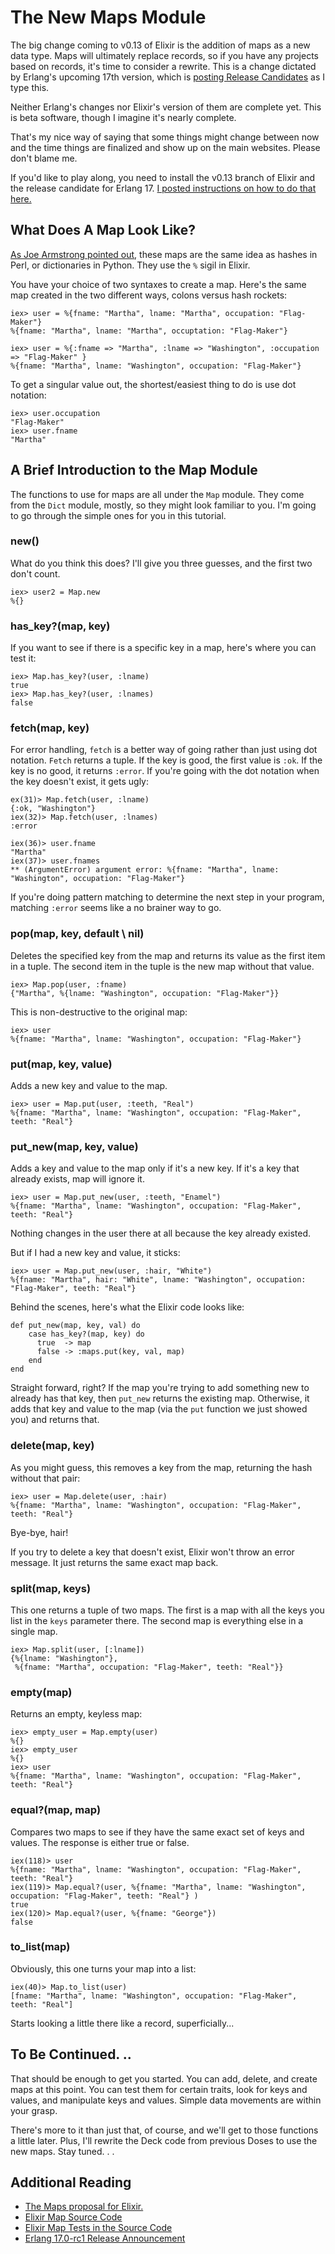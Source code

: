 # The New Maps Module

The big change coming to v0.13 of Elixir is the addition of maps as a new data type.  Maps will ultimately replace records, so if you have any projects based on records, it's time to consider a rewrite.  This is a change dictated by Erlang's upcoming 17th version, which is [posting Release Candidates](http://www.erlang.org/news/67) as I type this.  

Neither Erlang's changes nor Elixir's version of them are complete yet. This is beta software, though I imagine it's nearly complete.  

That's my nice way of saying that some things might change between now and the time things are finalized and show up on the main websites.  Please don't blame me.

If you'd like to play along, you need to install the v0.13 branch of Elixir and the release candidate for Erlang 17.  [I posted instructions on how to do that here.](http://variousandsundry.com/cs/blog/2014/02/21/installing-elixir-v13/)


## What Does A Map Look Like?

[As Joe Armstrong pointed out](http://joearms.github.io/2014/02/01/big-changes-to-erlang.html), these maps are the same idea as hashes in Perl, or dictionaries in Python.  They use the `%` sigil in Elixir.

You have your choice of two syntaxes to create a map.  Here's the same map created in the two different ways, colons versus hash rockets:

	iex> user = %{fname: "Martha", lname: "Martha", occupation: "Flag-Maker"}
	%{fname: "Martha", lname: "Martha", occuptation: "Flag-Maker"}

	iex> user = %{:fname => "Martha", :lname => "Washington", :occupation => "Flag-Maker" }
	%{fname: "Martha", lname: "Washington", occupation: "Flag-Maker"}

To get a singular value out, the shortest/easiest thing to do is use dot notation:

	iex> user.occupation
	"Flag-Maker"
	iex> user.fname
	"Martha"


## A Brief Introduction to the Map Module

The functions to use for maps are all under the `Map` module.  They come from the `Dict` module, mostly, so they might look familiar to you.  I'm going to go through the simple ones for you in this tutorial.

### new()

What do you think this does?  I'll give you three guesses, and the first two don't count.

	iex> user2 = Map.new
	%{}


### has_key?(map, key)

If you want to see if there is a specific key in a map, here's where you can test it:

	iex> Map.has_key?(user, :lname)
	true
	iex> Map.has_key?(user, :lnames)
	false


### fetch(map, key)

For error handling, `fetch` is a better way of going rather than just using dot notation.  `Fetch` returns a tuple.  If the key is good, the first value is `:ok`.  If the key is no good, it returns `:error`.  If you're going with the dot notation when the key doesn't exist, it gets ugly:

	ex(31)> Map.fetch(user, :lname)
	{:ok, "Washington"}
	iex(32)> Map.fetch(user, :lnames)
	:error

	iex(36)> user.fname
	"Martha"
	iex(37)> user.fnames
	** (ArgumentError) argument error: %{fname: "Martha", lname: "Washington", occupation: "Flag-Maker"}

If you're doing pattern matching to determine the next step in your program, matching `:error` seems like a no brainer way to go.


### pop(map, key, default \\ nil)

Deletes the specified key from the map and returns its value as the first item in a tuple.  The second item in the tuple is the new map without that value.  

	iex> Map.pop(user, :fname)
	{"Martha", %{lname: "Washington", occupation: "Flag-Maker"}} 

This is non-destructive to the original map:

	iex> user
	%{fname: "Martha", lname: "Washington", occupation: "Flag-Maker"}


### put(map, key, value)

Adds a new key and value to the map.

	iex> user = Map.put(user, :teeth, "Real")
	%{fname: "Martha", lname: "Washington", occupation: "Flag-Maker", teeth: "Real"}


### put_new(map, key, value)

Adds a key and value to the map only if it's a new key.  If it's a key that already exists, map will ignore it.

	iex> user = Map.put_new(user, :teeth, "Enamel")
	%{fname: "Martha", lname: "Washington", occupation: "Flag-Maker", teeth: "Real"}

Nothing changes in the user there at all because the key already existed.

But if I had a new key and value, it sticks:

	iex> user = Map.put_new(user, :hair, "White")
	%{fname: "Martha", hair: "White", lname: "Washington", occupation: "Flag-Maker", teeth: "Real"}

Behind the scenes, here's what the Elixir code looks like:

	def put_new(map, key, val) do
		case has_key?(map, key) do
		  true  -> map
		  false -> :maps.put(key, val, map)
		end
	end

Straight forward, right?  If the map you're trying to add something new to already has that key, then `put_new` returns the existing map. Otherwise, it adds that key and value to the map (via the `put` function we just showed you) and returns that.


### delete(map, key)

As you might guess, this removes a key from the map, returning the hash without that pair:

	iex> user = Map.delete(user, :hair)
	%{fname: "Martha", lname: "Washington", occupation: "Flag-Maker", teeth: "Real"}

Bye-bye, hair!

If you try to delete a key that doesn't exist, Elixir won't throw an error message.  It just returns the same exact map back.


### split(map, keys)

This one returns a tuple of two maps.  The first is a map with all the keys you list in the `keys` parameter there. The second map is everything else in a single map.

	iex> Map.split(user, [:lname])
	{%{lname: "Washington"},
	 %{fname: "Martha", occupation: "Flag-Maker", teeth: "Real"}}

### empty(map)

Returns an empty, keyless map:

	iex> empty_user = Map.empty(user)
	%{}
	iex> empty_user
	%{}
	iex> user
	%{fname: "Martha", lname: "Washington", occupation: "Flag-Maker", teeth: "Real"}


### equal?(map, map)

Compares two maps to see if they have the same exact set of keys and values.  The response is either true or false.

	iex(118)> user
	%{fname: "Martha", lname: "Washington", occupation: "Flag-Maker", teeth: "Real"}
	iex(119)> Map.equal?(user, %{fname: "Martha", lname: "Washington", occupation: "Flag-Maker", teeth: "Real"} )
	true
	iex(120)> Map.equal?(user, %{fname: "George"})
	false


### to_list(map)

Obviously, this one turns your map into a list:

	iex(40)> Map.to_list(user)
	[fname: "Martha", lname: "Washington", occupation: "Flag-Maker", teeth: "Real"]

Starts looking a little there like a record, superficially...


## To Be Continued. .. 

That should be enough to get you started. You can add, delete, and create maps at this point. You can test them for certain traits, look for keys and values, and manipulate keys and values.  Simple data movements are within your grasp. 

There's more to it than just that, of course, and we'll get to those functions a little later. Plus, I'll rewrite the Deck code from previous Doses to use the new maps.  Stay tuned. . . 


## Additional Reading

 * [The Maps proposal for Elixir.](https://gist.github.com/josevalim/b30c881df36801611d13)
 * [Elixir Map Source Code](https://github.com/elixir-lang/elixir/blob/v0.13/lib/elixir/src/elixir_map.erl)
 * [Elixir Map Tests in the Source Code](https://github.com/elixir-lang/elixir/blob/v0.13/lib/elixir/test/elixir/map_test.exs) 
 * [Erlang 17.0-rc1 Release Announcement](http://www.erlang.org/news/67)
